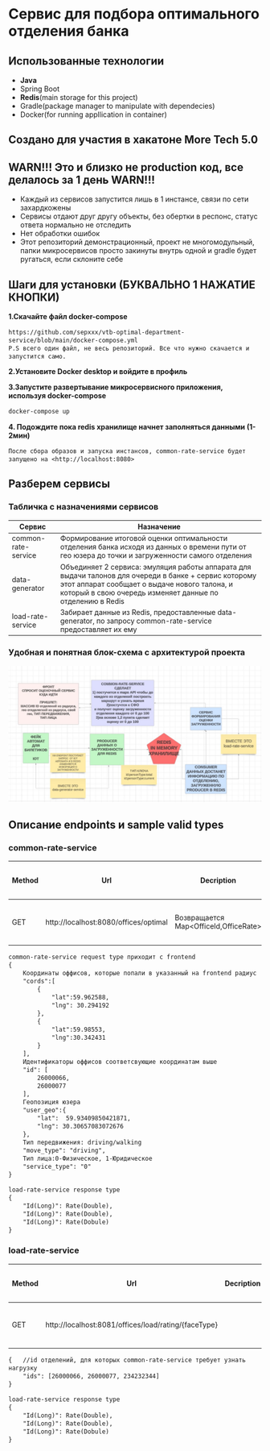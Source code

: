 # Сервис для подбора оптимального отделения банка

## Использованные технологии
* **Java**
* Spring Boot
* **Redis**(main storage for this project)
* Gradle(package manager to manipulate with dependecies)
* Docker(for running appllication in container)

## Создано для участия в хакатоне More Tech 5.0
## WARN!!! Это и близко не production код, все делалось за 1 день WARN!!! 
* Каждый из сервисов запустится лишь в 1 инстансе, связи по сети захардкожены
* Сервисы отдают друг другу объекты, без обертки в респонс, статус ответа нормально не отследить
* Нет обработки ошибок
* Этот репозиторий демонстрационный, проект не многомодульный, папки микросервисов просто закинуты внутрь одной и gradle будет ругаться, если склоните себе

## Шаги для установки (БУКВАЛЬНО 1 НАЖАТИЕ КНОПКИ)

**1.Скачайте файл docker-compose**

```
https://github.com/sepxxx/vtb-optimal-department-service/blob/main/docker-compose.yml
P.S всего один файл, не весь репозиторий. Все что нужно скачается и запустится само.
```
**2.Установите Docker desktop и войдите в профиль**

**3.Запустите развертывание микросервисного приложения, используя docker-compose**

```bash
docker-compose up
```
**4. Подождите пока redis хранилище начнет заполняться данными (1-2мин)**
```
После сбора образов и запуска инстансов, common-rate-service будет запущено на <http://localhost:8080>
```
## Разберем сервисы
### Табличка с назначениями сервисов
| Сервис              | Назначение                                                                                                                                                                                                          |
|---------------------|---------------------------------------------------------------------------------------------------------------------------------------------------------------------------------------------------------------------|
| common-rate-service | Формирование итоговой оценки оптимальности отделения банка исходя из данных о времени пути от гео юзера до точки и загруженности самого отделения                                                                   |
| data-generator      | Объединяет 2 сервиса: эмуляция работы аппарата для выдачи талонов для очереди в банке + сервис которому этот аппарат сообщает о выдаче нового талона, и который в свою очередь изменяет данные по отделению в Redis |
| load-rate-service   | Забирает данные из Redis, предоставленные data-generator, по запросу common-rate-service предоставляет их ему                                                                                                       |

### Удобная и понятная блок-схема с архитектурой проекта
![Архитектура](/arch.jpg)

## Описание endpoints и sample valid types
### common-rate-service
| Method | Url | Decription                            | Sample Valid Request Type | 
| ------ | --- |---------------------------------------| --------------------------- |
| GET    | http://localhost:8080/offices/optimal | Возвращается Map<OfficeId,OfficeRate> |  common-rate-service request type|

```
common-rate-service request type приходит с frontend
{
    Координаты оффисов, которые попали в указанный на frontend радиус
    "cords":[
        {
            "lat":59.962588,
            "lng": 30.294192
        },
        {
            "lat":59.98553,
            "lng":30.342431
        }
    ],
    Идентификаторы оффисов соответсвующие координатам выше
    "id": [
        26000066,
        26000077
    ],
    Геопозиция юзера
    "user_geo":{
        "lat":  59.93409850421871,
        "lng": 30.30657083072676
    },
    Тип передвижения: driving/walking 
    "move_type": "driving",
    Тип лица:0-Физическое, 1-Юридическое
    "service_type": "0"
}
```
```
load-rate-service response type
{
    "Id(Long)": Rate(Double),
    "Id(Long)": Rate(Double),
    "Id(Long)": Rate(Dobule)
}
```

### load-rate-service
| Method | Url | Decription | Sample Valid Request Type | 
|--------| --- | ---------- | --------------------------- |
| GET    | http://localhost:8081/offices/load/rating/{faceType} |  | load-rate-service request type |

``` load-rate-service request type
{   //id отделений, для которых common-rate-service требует узнать нагрузку
    "ids": [26000066, 26000077, 234232344]
}
```
```
load-rate-service response type
{
    "Id(Long)": Rate(Double),
    "Id(Long)": Rate(Double),
    "Id(Long)": Rate(Dobule)
}
```
